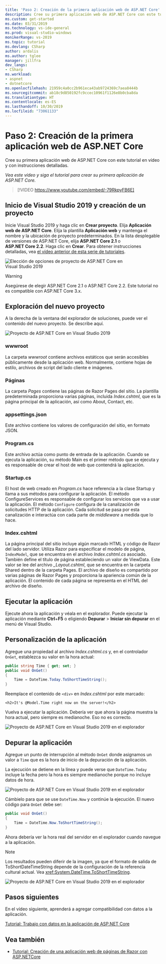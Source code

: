 ```yaml
---
title: 'Paso 2: Creación de la primera aplicación web de ASP.NET Core'
description: Cree su primera aplicación web de ASP.NET Core con este tutorial en vídeo y con instrucciones detalladas.
ms.custom: get-started
ms.date: 03/31/2019
ms.technology: vs-ide-general
ms.prod: visual-studio-windows
monikerRange: vs-2019
ms.topic: tutorial
ms.devlang: CSharp
author: ardalis
ms.author: tglee
manager: jillfra
dev_langs:
- CSharp
ms.workload:
- aspnet
- dotnetcore
ms.openlocfilehash: 21959c4a0cc2b961eca43ab9724369c7aea8444b
ms.sourcegitcommit: ab18c9d850192fc9ccec10961f1126e8b0cba8da
ms.translationtype: HT
ms.contentlocale: es-ES
ms.lasthandoff: 10/30/2019
ms.locfileid: "73061133"
---
```

# <a name="step-2-create-your-first-aspnet-core-web-app"></a>Paso 2: Creación de la primera aplicación web de ASP.NET Core

Cree su primera aplicación web de ASP.NET Core con este tutorial en vídeo y con instrucciones detalladas.

_Vea este vídeo y siga el tutorial para crear su primera aplicación de ASP.NET Core._

> [!VIDEO https://www.youtube.com/embed/-79RkpyFB6E]

## <a name="start-visual-studio-2019-and-create-a-new-project"></a>Inicio de Visual Studio 2019 y creación de un proyecto

Inicie Visual Studio 2019 y haga clic en **Crear proyecto**. Elija **Aplicación web de ASP.NET Core**. Elija la plantilla **Aplicación web** y mantenga el nombre y la ubicación de proyecto predeterminados. En la lista desplegable de versiones de ASP.NET Core, elija **ASP.NET Core 2.1** o **ASP.NET Core 2.2**. Haga clic en **Crear**. Para obtener instrucciones detalladas, vea [el vídeo anterior de esta serie de tutoriales](tutorial-aspnet-core-ef-step-01.md).

![Elección de opciones de proyecto de ASP.NET Core en Visual Studio 2019](media/vs-2019/vs2019-choose-aspnetcore-project.png)

> [!WARNING]
> Asegúrese de elegir ASP.NET Core 2.1 o ASP.NET Core 2.2. Este tutorial no es compatible con ASP.NET Core 3.x.

## <a name="explore-the-new-project"></a>Exploración del nuevo proyecto

A la derecha de la ventana del explorador de soluciones, puede ver el contenido del nuevo proyecto. Se describe aquí.

![Proyecto de ASP.NET Core en Visual Studio 2019](media/vs-2019/vs2019-solution-explorer.png)

### <a name="wwwroot"></a>wwwroot

La carpeta *wwwroot* contiene archivos estáticos que serán accesibles públicamente desde la aplicación web. Normalmente, contiene hojas de estilo, archivos de script del lado cliente e imágenes.

### <a name="pages"></a>Páginas

La carpeta *Pages* contiene las páginas de Razor Pages del sitio. La plantilla predeterminada proporciona varias páginas, incluida *Index.cshtml*, que es la página principal de la aplicación, así como About, Contact, etc.

### <a name="appsettingsjson"></a>appsettings.json

Este archivo contiene los valores de configuración del sitio, en formato JSON.

### <a name="programcs"></a>Program.cs

Este archivo actúa como punto de entrada de la aplicación. Cuando se ejecuta la aplicación, su método Main es el primer método que se ejecuta y es responsable de crear el host de web que contendrá la aplicación.

### <a name="startupcs"></a>Startup.cs

El host de web creado en *Program.cs* hace referencia a la clase Startup y llama a sus métodos para configurar la aplicación. El método ConfigureServices es responsable de configurar los servicios que va a usar la aplicación. El método `Configure` configura de la canalización de solicitudes HTTP de la aplicación. Cada solicitud se pasa por esta canalización e interactúa con cada parte de *middleware* a medida que lo hace.

### <a name="indexcshtml"></a>Index.cshtml

La página principal del sitio incluye algún marcado HTML y código de Razor del lado servidor. Utiliza Razor para especificar el modelo de página, `IndexModel`, que se encuentra en el archivo *Index.cshtml.cs* asociado. También define el título de página estableciendo un valor de ViewData. Este valor se lee del archivo *\_Layout.cshtml*, que se encuentra en la carpeta Shared dentro de la carpeta Pages. El archivo de diseño es compartido por varias páginas de Razor Pages y proporciona la apariencia común de la aplicación. El contenido de cada página se representa en el HTML del archivo de diseño.

## <a name="run-the-application"></a>Ejecutar la aplicación

Ejecute ahora la aplicación y véala en el explorador. Puede ejecutar la aplicación mediante **Ctrl**+**F5** o eligiendo **Depurar** > **Iniciar sin depurar** en el menú de Visual Studio.

## <a name="customize-the-application"></a>Personalización de la aplicación

Agregue una propiedad al archivo *Index.cshtml.cs* y, en el controlador `OnGet`, establezca su valor en la hora actual:

```csharp
public string Time { get; set; }
public void OnGet()
{
    Time = DateTime.Today.ToShortTimeString();
}
```

Reemplace el contenido de `<div>` en *Index.cshtml* por este marcado:

```cshtml
<h2>It's @Model.Time right now on the server!</h2>
```

Vuelva a ejecutar la aplicación. Debería ver que ahora la página muestra la hora actual, pero siempre es medianoche. Eso no es correcto.

![Proyecto de ASP.NET Core en Visual Studio 2019 en el explorador](media/vs-2019/vs2019-app-in-browser.png)

## <a name="debug-the-application"></a>Depurar la aplicación

Agregue un punto de interrupción al método `OnGet` donde asignamos un valor a `Time` que es la hora de inicio de la depuración de la aplicación.

La ejecución se detiene en la línea y puede verse que `DateTime.Today` incluye la fecha pero la hora es siempre medianoche porque no incluye datos de hora. 

![Proyecto de ASP.NET Core en Visual Studio 2019 en el explorador](media/vs-2019/vs2019-breakpoint.png)

Cámbielo para que se use `DateTime.Now` y continúe la ejecución. El nuevo código para `OnGet` debe ser:

```csharp
public void OnGet()
{
    Time = DateTime.Now.ToShortTimeString();
}
```

Ahora debería ver la hora real del servidor en el explorador cuando navegue a la aplicación.

> [!NOTE]
> Los resultados pueden diferir de la imagen, ya que el formato de salida de ToShortDateTimeString depende de la configuración de la referencia cultural actual. Vea <xref:System.DateTime.ToShortTimeString>.

![Proyecto de ASP.NET Core en Visual Studio 2019 en el explorador](media/vs-2019/vs2019-app-fixed-in-browser.png)

## <a name="next-steps"></a>Pasos siguientes

En el vídeo siguiente, aprenderá a agregar compatibilidad con datos a la aplicación.

[Tutorial: Trabajo con datos en la aplicación de ASP.NET Core](tutorial-aspnet-core-ef-step-03.md)

## <a name="see-also"></a>Vea también

- [Tutorial: Creación de una aplicación web de páginas de Razor con ASP.NETCore](/aspnet/core/tutorials/razor-pages/?view=aspnetcore-2.1)

